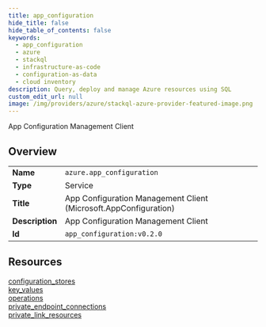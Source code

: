 ```yaml
---
title: app_configuration
hide_title: false
hide_table_of_contents: false
keywords:
  - app_configuration
  - azure
  - stackql
  - infrastructure-as-code
  - configuration-as-data
  - cloud inventory
description: Query, deploy and manage Azure resources using SQL
custom_edit_url: null
image: /img/providers/azure/stackql-azure-provider-featured-image.png
---
```

App Configuration Management Client  
    

## Overview
<table><tbody>
<tr><td><b>Name</b></td><td><code>azure.app_configuration</code></td></tr>
<tr><td><b>Type</b></td><td>Service</td></tr>
<tr><td><b>Title</b></td><td>App Configuration Management Client (Microsoft.AppConfiguration)</td></tr>
<tr><td><b>Description</b></td><td>App Configuration Management Client</td></tr>
<tr><td><b>Id</b></td><td><code>app_configuration:v0.2.0</code></td></tr>
</tbody></table>

## Resources
<div class="row">
<div class="providerDocColumn">
<a href="/providers/azure/app_configuration/configuration_stores/">configuration_stores</a><br />
<a href="/providers/azure/app_configuration/key_values/">key_values</a><br />
<a href="/providers/azure/app_configuration/operations/">operations</a><br />
</div>
<div class="providerDocColumn">
<a href="/providers/azure/app_configuration/private_endpoint_connections/">private_endpoint_connections</a><br />
<a href="/providers/azure/app_configuration/private_link_resources/">private_link_resources</a><br />
</div>
</div>
